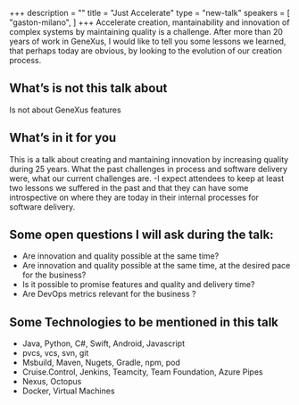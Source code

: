+++
description = ""
title = "Just Accelerate"
type = "new-talk"
speakers = [
        "gaston-milano",
]
+++
Accelerate creation, mantainability and innovation of complex systems  by maintaining quality is a challenge. After more than 20 years of work in GeneXus, I would like to tell you some lessons we learned, that perhaps today are obvious, by looking to the evolution of our creation process.

## What’s is not this talk about
Is not about GeneXus features

## What’s in it for you
This is a talk about creating and mantaining innovation by increasing quality during 25 years.
What the past challenges in process and software delivery were, what our current challenges are. -I expect attendees to keep at least two lessons we suffered in the past and that they can have some introspective on where they are today in their internal processes for software delivery.

## Some open questions I will ask during the talk:
- Are innovation and quality possible at the same time?
- Are innovation and quality possible at the same time, at the desired pace for the business? 
- Is it possible to promise features and quality and delivery time?
- Are DevOps metrics relevant for the business ? 

## Some Technologies to be mentioned in this talk
- Java, Python, C#, Swift, Android, Javascript
- pvcs, vcs, svn, git
- Msbuild, Maven, Nugets, Gradle, npm, pod
- Cruise.Control, Jenkins, Teamcity, Team Foundation, Azure Pipes
- Nexus, Octopus
- Docker, Virtual Machines